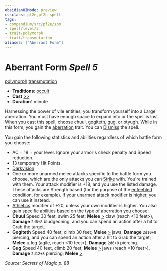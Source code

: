 ```yaml
---
obsidianUIMode: preview
cssclass: pf2e,pf2e-spell
tags:
- compendium/src/pf2e/som
- spell/level/5
- trait/polymorph
- trait/transmutation
aliases: ["Aberrant Form"]
---
```

# Aberrant Form *Spell 5*   
[polymorph](../../Rules/traits/polymorph.md)  [transmutation](../../Rules/traits/transmutation.md)  

- **Traditions**: [occult](../../Rules/traits/occult.md)
- **Cast** [>>](../../Rules/core-rulebook/chapter-9-playing-the-game.md#Actions "Two-Action") 
- **Duration**1 minute

Harnessing the power of vile entities, you transform yourself into a Large aberration. You must have enough space to expand into or the spell is lost. When you cast this spell, choose chuul, gogiteth, gug, or otyugh. While in this form, you gain the [aberration](../../Rules/traits/aberration.md) trait. You can [Dismiss](../../Rules/actions/dismiss.md) the spell.

You gain the following statistics and abilities regardless of which battle form you choose:

- AC = 18 + your level. Ignore your armor's check penalty and Speed reduction.
- 13 temporary Hit Points.
- [Darkvision](../../Rules/abilities/darkvision.md).
- One or more unarmed melee attacks specific to the battle form you choose, which are the only attacks you can [Strike](../../Rules/actions/strike.md) with. You're trained with them. Your attack modifier is +18, and you use the listed damage. These attacks are Strength based (for the purpose of the [enfeebled](../../Rules/conditions.md#Enfeebled) condition, for example). If your unarmed attack modifier is higher, you can use it instead.
- [Athletics](../skills.md#Athletics) modifier of +20, unless your own modifier is higher. You also gain specific abilities based on the type of aberration you choose:
- **Chuul** Speed 30 feet, swim 25 feet; **Melee** [>](../../Rules/core-rulebook/chapter-9-playing-the-game.md#Actions "Single Action") claw (reach <10 feet>), **Damage** `2d8+8` bludgeoning, and you can spend an action after a hit to Grab the target.
- **Gogiteth** Speed 40 feet, climb 30 feet; **Melee** [>](../../Rules/core-rulebook/chapter-9-playing-the-game.md#Actions "Single Action") jaws, **Damage** `2d10+8` piercing, and you can spend an action after a hit to Grab the target; **Melee** [>](../../Rules/core-rulebook/chapter-9-playing-the-game.md#Actions "Single Action") leg (agile, reach <10 feet>), **Damage** `2d6+8` piercing.
- **Gug** Speed 40 feet, climb 20 feet; **Melee** [>](../../Rules/core-rulebook/chapter-9-playing-the-game.md#Actions "Single Action") jaws (reach <10 feet>), **Damage** `2d12+8` piercing; **Melee** [>](../../Rules/core-rulebook/chapter-9-playing-the-game.md#Actions "Single Action")

*Source: Secrets of Magic p. 88*